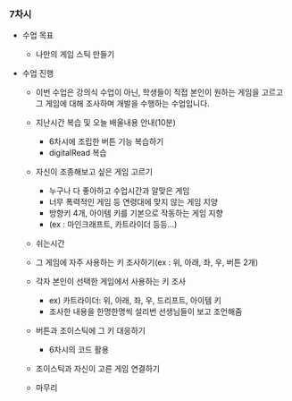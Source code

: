 ### 7차시
- 수업 목표
    - 나만의 게임 스틱 만들기

- 수업 진행
    - 이번 수업은 강의식 수업이 아닌, 학생들이 직접 본인이 원하는 게임을 고르고 그 게임에 대해 조사하며 개발을 수행하는 수업입니다.

    - 지난시간 복습 및 오늘 배울내용 안내(10분)
        - 6차시에 조립한 버튼 기능 복습하기
        - digitalRead 복습

    - 자신이 조종해보고 싶은 게임 고르기
        - 누구나 다 좋아하고 수업시간과 알맞은 게임
        - 너무 폭력적인 게임 등 연령대에 맞지 않는 게임 지양
        - 방향키 4개, 아이템 키를 기본으로 작동하는 게임 지향
        - (ex : 마인크래프트, 카트라이더 등등...)  

    - 쉬는시간

    - 그 게임에 자주 사용하는 키 조사하기(ex : 위, 아래, 좌, 우, 버튼 2개)
    - 각자 본인이 선택한 게임에서 사용하는 키 조사
        - ex)  카트라이더: 위, 아래, 좌, 우, 드리프트, 아이템 키 
        - 조사한 내용을 한명한명씩 설리번 선생님들이 보고 조언해줌


    - 버튼과 조이스틱에 그 키 대응하기
        - 6차시의 코드 활용
    - 조이스틱과 자신이 고른 게임 연결하기

    - 마무리
